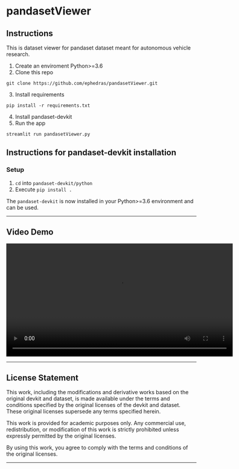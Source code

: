 # pandasetViewer
## Instructions
This is dataset viewer for pandaset dataset meant for autonomous vehicle research. 

1. Create an enviroment Python>=3.6
2. Clone this repo

```
git clone https://github.com/ephedras/pandasetViewer.git
```

3. Install requirements
```
pip install -r requirements.txt
```

4. Install pandaset-devkit
5. Run the app
```
streamlit run pandasetViewer.py
```

## Instructions for pandaset-devkit installation

### Setup
1. `cd` into `pandaset-devkit/python`
4. Execute `pip install .`

The `pandaset-devkit` is now installed in your Python>=3.6 environment and can be used.

---
## Video Demo
<video width="600" controls>
  <source src="assets/demoVids/Lidar3d.webm" type="video/webm">
  Your browser does not support the video tag.
</video>

---

## License Statement

This work, including the modifications and derivative works based on the original devkit and dataset, is made available under the terms and conditions specified by the original licenses of the devkit and dataset. These original licenses supersede any terms specified herein.

This work is provided for academic purposes only. Any commercial use, redistribution, or modification of this work is strictly prohibited unless expressly permitted by the original licenses.

By using this work, you agree to comply with the terms and conditions of the original licenses.

---